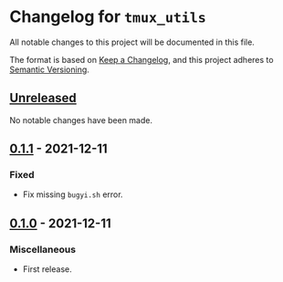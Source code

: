 # Changelog for `tmux_utils`

All notable changes to this project will be documented in this file.

The format is based on [Keep a Changelog], and this project adheres to
[Semantic Versioning].

[Keep a Changelog]: https://keepachangelog.com/en/1.0.0/
[Semantic Versioning]: https://semver.org/


## [Unreleased](https://github.com/bbugyi200/tmux-utils/compare/0.1.1...HEAD)

No notable changes have been made.


## [0.1.1](https://github.com/bbugyi200/python-lib/compare/0.1.0...0.1.1) - 2021-12-11

### Fixed

* Fix missing `bugyi.sh` error.


## [0.1.0](https://github.com/bbugyi200/tmux-utils/releases/tag/0.1.0) - 2021-12-11

### Miscellaneous

* First release.
